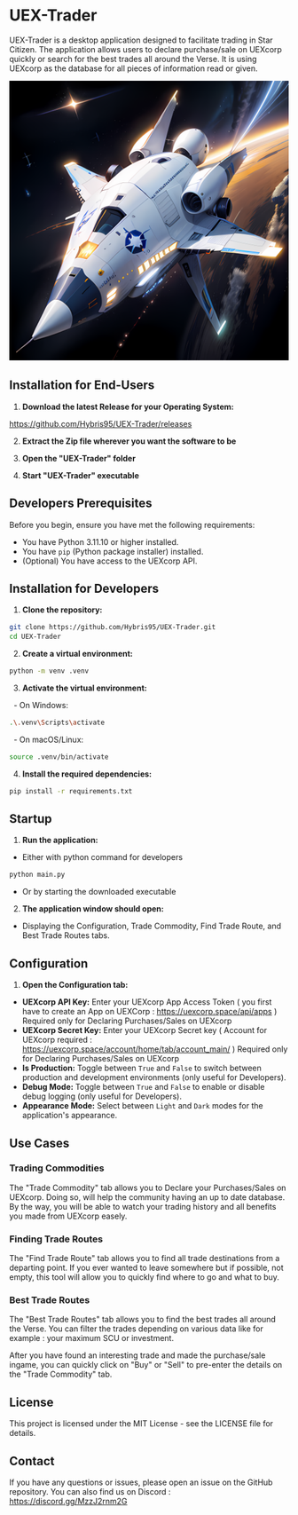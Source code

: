 # UEX-Trader

UEX-Trader is a desktop application designed to facilitate trading in Star Citizen.
The application allows users to declare purchase/sale on UEXcorp quickly or search for the best trades all around the Verse.
It is using UEXcorp as the database for all pieces of information read or given.

![UEX-Trader Icon](resources/UEXTrader_icon.png)

## Installation for End-Users

1. **Download the latest Release for your Operating System:**

https://github.com/Hybris95/UEX-Trader/releases

2. **Extract the Zip file wherever you want the software to be**

3. **Open the "UEX-Trader" folder**

4. **Start "UEX-Trader" executable**

## Developers Prerequisites

Before you begin, ensure you have met the following requirements:

- You have Python 3.11.10 or higher installed.
- You have `pip` (Python package installer) installed.
- (Optional) You have access to the UEXcorp API.

## Installation for Developers

1. **Clone the repository:**

```sh
git clone https://github.com/Hybris95/UEX-Trader.git
cd UEX-Trader
```

2. **Create a virtual environment:**

```sh
python -m venv .venv
```

3. **Activate the virtual environment:**

  - On Windows:

```sh
.\.venv\Scripts\activate
```

  - On macOS/Linux:

```sh
source .venv/bin/activate
```

4. **Install the required dependencies:**

```sh
pip install -r requirements.txt
```

## Startup

1. **Run the application:**

- Either with python command for developers
```sh
python main.py
```
- Or by starting the downloaded executable

2. **The application window should open:**

- Displaying the Configuration, Trade Commodity, Find Trade Route, and Best Trade Routes tabs.

## Configuration

1. **Open the Configuration tab:**

- **UEXcorp API Key:** Enter your UEXcorp App Access Token
  ( you first have to create an App on UEXCorp : https://uexcorp.space/api/apps )
  Required only for Declaring Purchases/Sales on UEXcorp
- **UEXcorp Secret Key:** Enter your UEXcorp Secret key
  ( Account for UEXcorp required : https://uexcorp.space/account/home/tab/account_main/ )
  Required only for Declaring Purchases/Sales on UEXcorp
- **Is Production:** Toggle between `True` and `False` to switch between production and development environments
  (only useful for Developers).
- **Debug Mode:** Toggle between `True` and `False` to enable or disable debug logging
  (only useful for Developers).
- **Appearance Mode:** Select between `Light` and `Dark` modes for the application's appearance.

## Use Cases

### Trading Commodities

The "Trade Commodity" tab allows you to Declare your Purchases/Sales on UEXcorp.
Doing so, will help the community having an up to date database.
By the way, you will be able to watch your trading history and all benefits you made from UEXcorp easely.

### Finding Trade Routes

The "Find Trade Route" tab allows you to find all trade destinations from a departing point.
If you ever wanted to leave somewhere but if possible, not empty, this tool will allow you to quickly find where to go and what to buy.

### Best Trade Routes

The "Best Trade Routes" tab allows you to find the best trades all around the Verse.
You can filter the trades depending on various data like for example : your maximum SCU or investment.

After you have found an interesting trade and made the purchase/sale ingame,
you can quickly click on "Buy" or "Sell" to pre-enter the details on the "Trade Commodity" tab.

## License

This project is licensed under the MIT License - see the LICENSE file for details.

## Contact

If you have any questions or issues, please open an issue on the GitHub repository.
You can also find us on Discord : https://discord.gg/MzzJ2rnm2G
